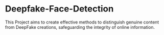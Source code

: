 # Deepfake-Face-Detection
This Project aims to create effective methods to distinguish genuine content from DeepFake creations, safeguarding the integrity of online information.
